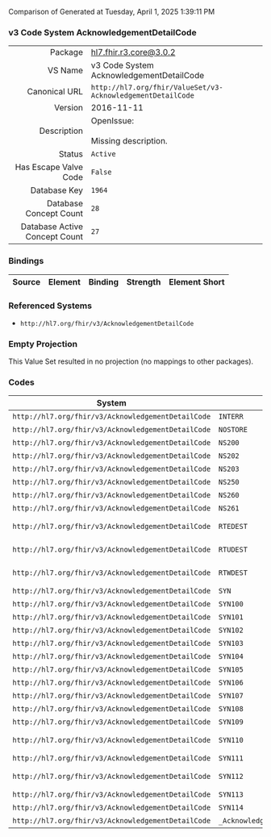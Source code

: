 Comparison of 
Generated at Tuesday, April 1, 2025 1:39:11 PM

### v3 Code System AcknowledgementDetailCode

|      |     |
| ---: | --- |
| Package | hl7.fhir.r3.core@3.0.2 |
| VS Name | v3 Code System AcknowledgementDetailCode |
| Canonical URL | `http://hl7.org/fhir/ValueSet/v3-AcknowledgementDetailCode` |
| Version | 2016-11-11 |
| Description | OpenIssue:<br/><br/>Missing description. |
| Status | `Active` |
| Has Escape Valve Code | `False` |
| Database Key | `1964` |
| Database Concept Count | `28` |
| Database Active Concept Count | `27` |
### Bindings

| Source | Element | Binding | Strength | Element Short |
| ------ | ------- | ------- | -------- | ------------- |

### Referenced Systems

* `http://hl7.org/fhir/v3/AcknowledgementDetailCode`
### Empty Projection

This Value Set resulted in no projection (no mappings to other packages).

### Codes

| System | Code | Display |
| ------ | ---- | ------- |
| `http://hl7.org/fhir/v3/AcknowledgementDetailCode` | `INTERR` | Internal system error |
| `http://hl7.org/fhir/v3/AcknowledgementDetailCode` | `NOSTORE` | No storage space for message. |
| `http://hl7.org/fhir/v3/AcknowledgementDetailCode` | `NS200` | Unsupported interaction |
| `http://hl7.org/fhir/v3/AcknowledgementDetailCode` | `NS202` | Unsupported processing id |
| `http://hl7.org/fhir/v3/AcknowledgementDetailCode` | `NS203` | Unsupported version id |
| `http://hl7.org/fhir/v3/AcknowledgementDetailCode` | `NS250` | Unsupported processing Mode |
| `http://hl7.org/fhir/v3/AcknowledgementDetailCode` | `NS260` | Unknown sender |
| `http://hl7.org/fhir/v3/AcknowledgementDetailCode` | `NS261` | Unrecognized attentionline |
| `http://hl7.org/fhir/v3/AcknowledgementDetailCode` | `RTEDEST` | Message routing error, destination unreachable. |
| `http://hl7.org/fhir/v3/AcknowledgementDetailCode` | `RTUDEST` | Error: Message routing error, unknown destination. |
| `http://hl7.org/fhir/v3/AcknowledgementDetailCode` | `RTWDEST` | Message routing warning, destination unreachable. |
| `http://hl7.org/fhir/v3/AcknowledgementDetailCode` | `SYN` | Syntax error |
| `http://hl7.org/fhir/v3/AcknowledgementDetailCode` | `SYN100` | Required association missing |
| `http://hl7.org/fhir/v3/AcknowledgementDetailCode` | `SYN101` | Required attribute missing |
| `http://hl7.org/fhir/v3/AcknowledgementDetailCode` | `SYN102` | Data type error |
| `http://hl7.org/fhir/v3/AcknowledgementDetailCode` | `SYN103` | Value not found in code system |
| `http://hl7.org/fhir/v3/AcknowledgementDetailCode` | `SYN104` | Invalid code system in CNE |
| `http://hl7.org/fhir/v3/AcknowledgementDetailCode` | `SYN105` | Required element missing |
| `http://hl7.org/fhir/v3/AcknowledgementDetailCode` | `SYN106` | Terminology error |
| `http://hl7.org/fhir/v3/AcknowledgementDetailCode` | `SYN107` | Deprecated code |
| `http://hl7.org/fhir/v3/AcknowledgementDetailCode` | `SYN108` | Number of repetitions exceeds limit |
| `http://hl7.org/fhir/v3/AcknowledgementDetailCode` | `SYN109` | Mandatory element with null value |
| `http://hl7.org/fhir/v3/AcknowledgementDetailCode` | `SYN110` | Number of association repetitions exceeds limit |
| `http://hl7.org/fhir/v3/AcknowledgementDetailCode` | `SYN111` | Value does not match fixed value |
| `http://hl7.org/fhir/v3/AcknowledgementDetailCode` | `SYN112` | Number of attribute repetitions exceeds limit |
| `http://hl7.org/fhir/v3/AcknowledgementDetailCode` | `SYN113` | Formal constraint violation |
| `http://hl7.org/fhir/v3/AcknowledgementDetailCode` | `SYN114` | Insufficient repetitions |
| `http://hl7.org/fhir/v3/AcknowledgementDetailCode` | `_AcknowledgementDetailNotSupportedCode` | AcknowledgementDetailNotSupportedCode |
